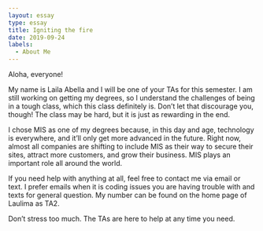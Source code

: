 ```yaml
---
layout: essay
type: essay
title: Igniting the fire
date: 2019-09-24
labels:
  - About Me
---
```


Aloha, everyone!

My name is Laila Abella and I will be one of your TAs for this semester. I am still working on getting my degrees, so I understand the challenges of being in a tough class, which this class definitely is. Don’t let that discourage you, though! The class may be hard, but it is just as rewarding in the end.

I chose MIS as one of my degrees because, in this day and age, technology is everywhere, and it’ll only get more advanced in the future. Right now, almost all companies are shifting to include MIS as their way to secure their sites, attract more customers, and grow their business. MIS plays an important role all around the world.

If you need help with anything at all, feel free to contact me via email or text. I prefer emails when it is coding issues you are having trouble with and texts for general question. My number can be found on the home page of Laulima as TA2.

Don’t stress too much. The TAs are here to help at any time you need.
